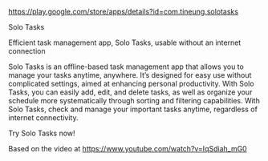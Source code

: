 https://play.google.com/store/apps/details?id=com.tineung.solotasks

Solo Tasks

Efficient task management app, Solo Tasks, usable without an internet connection

Solo Tasks is an offline-based task management app that allows you to manage your tasks anytime, anywhere. It’s designed for easy use without complicated settings, aimed at enhancing personal productivity. With Solo Tasks, you can easily add, edit, and delete tasks, as well as organize your schedule more systematically through sorting and filtering capabilities. With Solo Tasks, check and manage your important tasks anytime, regardless of internet connectivity. 

Try Solo Tasks now!

Based on the video at https://www.youtube.com/watch?v=IqSdiah_mG0
